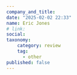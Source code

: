 ```yaml
---
company_and_title: 
date: "2025-02-02 22:33"
name: Eric Jones
# link:
social: 
taxonomy:
    category: review
    tag:
      - other
published: false
---
```



